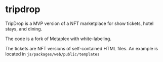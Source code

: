 # tripdrop

TripDrop is a MVP version of a NFT marketplace for show tickets, hotel stays, and dining.

The code is a fork of Metaplex with white-labeling.

The tickets are NFT versions of self-contained HTML files. An example is located in `js/packages/web/public/templates`
